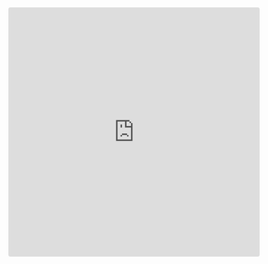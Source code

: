<iframe src="https://codesandbox.io/embed/fancy-glitter-2m0fn0?fontsize=14&hidenavigation=1&theme=dark"
    style="width:100%; height:500px; border:0; border-radius: 4px; overflow:hidden;"
    title="fancy-glitter-2m0fn0"
    allow="accelerometer; ambient-light-sensor; camera; encrypted-media; geolocation; gyroscope; hid; microphone; midi; payment; usb; vr; xr-spatial-tracking"
    sandbox="allow-forms allow-modals allow-popups allow-presentation allow-same-origin allow-scripts"
  ></iframe>